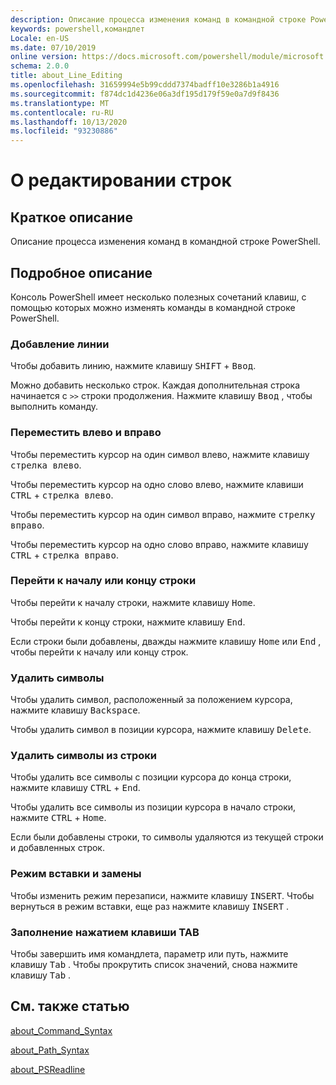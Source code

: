 ```yaml
---
description: Описание процесса изменения команд в командной строке PowerShell.
keywords: powershell,командлет
Locale: en-US
ms.date: 07/10/2019
online version: https://docs.microsoft.com/powershell/module/microsoft.powershell.core/about/about_line_editing?view=powershell-7.1&WT.mc_id=ps-gethelp
schema: 2.0.0
title: about_Line_Editing
ms.openlocfilehash: 31659994e5b99cddd7374badff10e3286b1a4916
ms.sourcegitcommit: f874dc1d4236e06a3df195d179f59e0a7d9f8436
ms.translationtype: MT
ms.contentlocale: ru-RU
ms.lasthandoff: 10/13/2020
ms.locfileid: "93230886"
---
```

# <a name="about-line-editing"></a>О редактировании строк

## <a name="short-description"></a>Краткое описание

Описание процесса изменения команд в командной строке PowerShell.

## <a name="long-description"></a>Подробное описание

Консоль PowerShell имеет несколько полезных сочетаний клавиш, с помощью которых можно изменять команды в командной строке PowerShell.

### <a name="add-a-line"></a>Добавление линии

Чтобы добавить линию, нажмите клавишу <kbd>SHIFT</kbd> + <kbd>Ввод</kbd>.

Можно добавить несколько строк. Каждая дополнительная строка начинается с `>>` строки продолжения. Нажмите клавишу <kbd>Ввод</kbd> , чтобы выполнить команду.

### <a name="move-left-and-right"></a>Переместить влево и вправо

Чтобы переместить курсор на один символ влево, нажмите клавишу <kbd>стрелка влево</kbd>.

Чтобы переместить курсор на одно слово влево, нажмите клавиши <kbd>CTRL</kbd> + <kbd>стрелка влево</kbd>.

Чтобы переместить курсор на один символ вправо, нажмите <kbd>стрелку вправо</kbd>.

Чтобы переместить курсор на одно слово вправо, нажмите клавишу <kbd>CTRL</kbd> + <kbd>стрелка вправо</kbd>.

### <a name="move-to-a-lines-beginning-or-end"></a>Перейти к началу или концу строки

Чтобы перейти к началу строки, нажмите клавишу <kbd>Home</kbd>.

Чтобы перейти к концу строки, нажмите клавишу <kbd>End</kbd>.

Если строки были добавлены, дважды нажмите клавишу <kbd>Home</kbd> или <kbd>End</kbd> , чтобы перейти к началу или концу строк.

### <a name="delete-characters"></a>Удалить символы

Чтобы удалить символ, расположенный за положением курсора, нажмите клавишу <kbd>Backspace</kbd>.

Чтобы удалить символ в позиции курсора, нажмите клавишу <kbd>Delete</kbd>.

### <a name="delete-characters-from-a-line"></a>Удалить символы из строки

Чтобы удалить все символы с позиции курсора до конца строки, нажмите клавишу <kbd>CTRL</kbd> + <kbd>End</kbd>.

Чтобы удалить все символы из позиции курсора в начало строки, нажмите <kbd>CTRL</kbd> + <kbd>Home</kbd>.

Если были добавлены строки, то символы удаляются из текущей строки и добавленных строк.

### <a name="insert-and-overstrike-mode"></a>Режим вставки и замены

Чтобы изменить режим перезаписи, нажмите клавишу <kbd>INSERT</kbd>. Чтобы вернуться в режим вставки, еще раз нажмите клавишу <kbd>INSERT</kbd> .

### <a name="tab-completion"></a>Заполнение нажатием клавиши TAB

Чтобы завершить имя командлета, параметр или путь, нажмите клавишу <kbd>Tab</kbd> . Чтобы прокрутить список значений, снова нажмите клавишу <kbd>Tab</kbd> .

## <a name="see-also"></a>См. также статью

[about_Command_Syntax](about_Command_Syntax.md)

[about_Path_Syntax](about_Path_Syntax.md)

[about_PSReadline](../../PSReadline/About/about_PSReadline.md)


